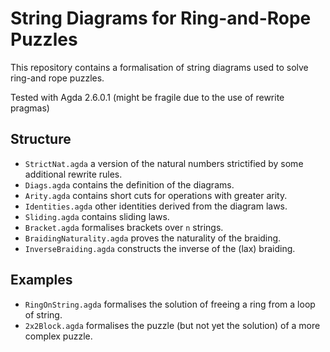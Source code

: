 # String Diagrams for Ring-and-Rope Puzzles

This repository contains a formalisation of string diagrams used to
solve ring-and rope puzzles.

Tested with Agda 2.6.0.1 (might be fragile due to the use of rewrite pragmas)

## Structure

* `StrictNat.agda` a version of the natural numbers strictified by some additional rewrite rules.
* `Diags.agda` contains the definition of the diagrams.
* `Arity.agda` contains short cuts for operations with greater arity.
* `Identities.agda` other identities derived from the diagram laws.
* `Sliding.agda` contains sliding laws.
* `Bracket.agda` formalises brackets over `n` strings.
* `BraidingNaturality.agda` proves the naturality of the braiding.
* `InverseBraiding.agda` constructs the inverse of the (lax) braiding.

## Examples

* `RingOnString.agda` formalises the solution of freeing a ring from a loop of string.
* `2x2Block.agda` formalises the puzzle (but not yet the solution) of a more complex puzzle.
